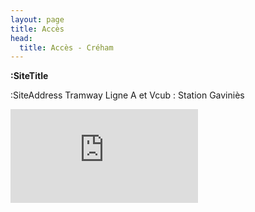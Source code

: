 ```yaml
---
layout: page
title: Accès
head:
  title: Accès - Créham
---
```


**:SiteTitle**

:SiteAddress
Tramway Ligne A et Vcub : Station Gaviniès

<iframe class="gmap-acces"
  frameborder="0"
  marginheight="0"
  marginwidth="0"
  scrolling="no"
  src="https://maps.google.com/maps?q=Créham&z=14&output=embed">
</iframe>
